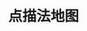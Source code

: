 ---
title: 点描法地图
order: 2
screenshot: 'https://gw.alipayobjects.com/zos/rmsportal/dpmTuGGpBkGJidrRZFyy.png'
category: ['distribution','map']
---